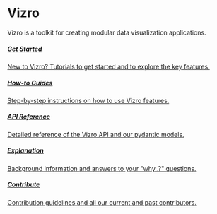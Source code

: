 # Vizro

Vizro is a toolkit for creating modular data visualization applications.


<div class="card-section-wrapper" style="display: block;">
<div class="responsive-grid">

<a class="card-wrapper" href="pages/tutorials/first-dashboard/">
  <div class="card">
    <div class="card-content">
      <h5>Get Started</h5>
      <p>
        New to Vizro? Tutorials to get started and to explore the key features.
      </p>
    </div>
  </div>
</a>

<a class="card-wrapper" href="pages/user-guides/install/">
  <div class="card">
    <div class="card-content">
      <h5>How-to Guides</h5>
      <p>
        Step-by-step instructions on how to use Vizro features.
      </p>
    </div>
  </div>
</a>

<a class="card-wrapper" href="pages/API-reference/vizro/">
  <div class="card">
    <div class="card-content">
      <h5>API Reference</h5>
      <p>
        Detailed reference of the Vizro API and our pydantic models.
      </p>
    </div>
  </div>
</a>

<a class="card-wrapper" href="pages/explanation/why-vizro/">
  <div class="card">
    <div class="card-content">
      <h5>Explanation</h5>
      <p>
        Background information and answers to your "why..?" questions.
      </p>
    </div>
  </div>
</a>

<a class="card-wrapper" href="pages/development/contributing/">
  <div class="card">
    <div class="card-content">
      <h5>Contribute</h5>
      <p>
        Contribution guidelines and all our current and past contributors.
      </p>
    </div>
  </div>
</a>

</div>
</div>
